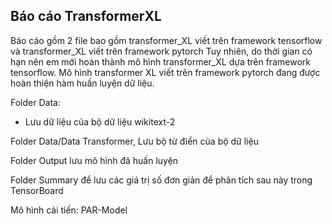 ## Báo cáo TransformerXL
Báo cáo gồm 2 file bao gồm transformer_XL viết trên framework tensorflow và transformer_XL viết trên framework pytorch
Tuy nhiên, do thời gian có hạn nên em mới hoàn thành mô hình transformer_XL dựa trên framework tensorflow. Mô hình transformer XL viết trên framework pytorch đang được hoàn thiện hàm huấn luyện dữ liệu.

Folder Data:
- Lưu dữ liệu của bộ dữ liệu wikitext-2 

Folder Data/Data Transformer, Lưu bộ từ điển của bộ dữ liệu

Folder Output lưu mô hình đã huấn luyện

Folder Summary để lưu các giá trị số đơn giản để phân tích sau này trong TensorBoard


Mô hình cải tiến: PAR-Model
